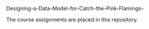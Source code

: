 Designing-a-Data-Model-for-Catch-the-Pink-Flamingo-

The course assignments are placed in this repository.
